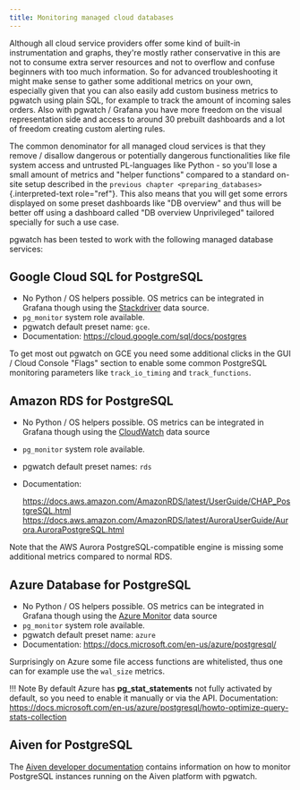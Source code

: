 ```yaml
---
title: Monitoring managed cloud databases
---
```


Although all cloud service providers offer some kind of built-in
instrumentation and graphs, they're mostly rather conservative in this
are not to consume extra server resources and not to overflow and
confuse beginners with too much information. So for advanced
troubleshooting it might make sense to gather some additional metrics on
your own, especially given that you can also easily add custom business
metrics to pgwatch using plain SQL, for example to track the amount of
incoming sales orders. Also with pgwatch / Grafana you have more
freedom on the visual representation side and access to around 30
prebuilt dashboards and a lot of freedom creating custom alerting rules.

The common denominator for all managed cloud services is that they
remove / disallow dangerous or potentially dangerous functionalities
like file system access and untrusted PL-languages like Python - so
you'll lose a small amount of metrics and "helper functions" compared
to a standard on-site setup described in the
`previous chapter <preparing_databases>`{.interpreted-text role="ref"}.
This also means that you will get some errors displayed on some preset
dashboards like "DB overview" and thus will be better off using a
dashboard called "DB overview Unprivileged" tailored specially for
such a use case.

pgwatch has been tested to work with the following managed database
services:

## Google Cloud SQL for PostgreSQL

- No Python / OS helpers possible. OS metrics can be integrated in
    Grafana though using the
    [Stackdriver](https://grafana.com/docs/grafana/latest/datasources/google-cloud-monitoring/)
    data source.
- `pg_monitor` system role available.
- pgwatch default preset name: `gce`.
- Documentation: <https://cloud.google.com/sql/docs/postgres>

To get most out pgwatch on GCE you need some additional clicks in the
GUI / Cloud Console "Flags" section to enable some common PostgreSQL
monitoring parameters like `track_io_timing` and `track_functions`.

## Amazon RDS for PostgreSQL

- No Python / OS helpers possible. OS metrics can be integrated in
    Grafana though using the
    [CloudWatch](https://grafana.com/docs/grafana/latest/datasources/cloudwatch/)
    data source

- `pg_monitor` system role available.

- pgwatch default preset names: `rds`

- Documentation:

    <https://docs.aws.amazon.com/AmazonRDS/latest/UserGuide/CHAP_PostgreSQL.html>
    <https://docs.aws.amazon.com/AmazonRDS/latest/AuroraUserGuide/Aurora.AuroraPostgreSQL.html>

Note that the AWS Aurora PostgreSQL-compatible engine is missing some
additional metrics compared to normal RDS.

## Azure Database for PostgreSQL

- No Python / OS helpers possible. OS metrics can be integrated in
    Grafana though using the [Azure
    Monitor](https://grafana.com/docs/grafana/latest/datasources/azuremonitor/)
    data source
- `pg_monitor` system role available.
- pgwatch default preset name: `azure`
- Documentation: <https://docs.microsoft.com/en-us/azure/postgresql/>

Surprisingly on Azure some file access functions are whitelisted, thus
one can for example use the `wal_size` metrics.

!!! Note
    By default Azure has **pg_stat_statements** not fully activated by
    default, so you need to enable it manually or via the API.
    Documentation: <https://docs.microsoft.com/en-us/azure/postgresql/howto-optimize-query-stats-collection>

## Aiven for PostgreSQL

The [Aiven developer
documentation](https://aiven.io/docs/products/postgresql/howto/monitor-with-pgwatch2)
contains information on how to monitor PostgreSQL instances running on
the Aiven platform with pgwatch.
